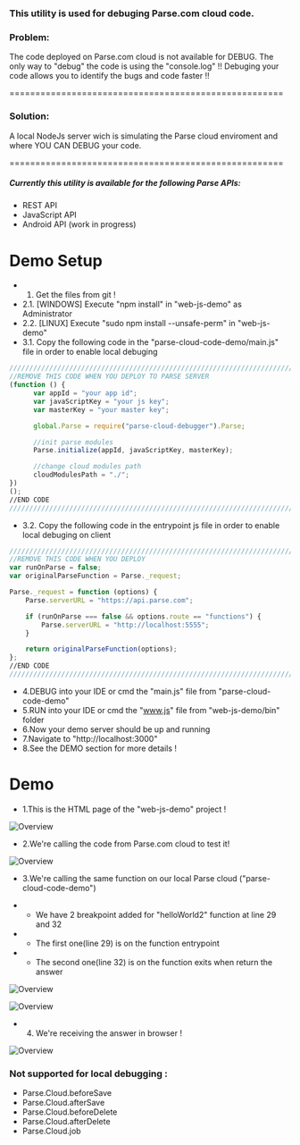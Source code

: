 ### This utility is used for debuging Parse.com cloud code.



### Problem:
The code deployed on Parse.com cloud is not available for DEBUG. The only way to "debug" the code is using the "console.log" !! Debuging your code allows you to identify the bugs and code faster !!

=====================================================

### Solution:
A local NodeJs server wich is simulating the Parse cloud enviroment and where YOU CAN DEBUG your code.

=====================================================

##### Currently this utility is available for the following Parse APIs:
* REST API
* JavaScript API
* Android API (work in progress)

Demo Setup
=====================================================
* 1. Get the files from git !
* 2.1. [WINDOWS] Execute "npm install" in "web-js-demo" as Administrator
* 2.2. [LINUX] Execute "sudo npm install --unsafe-perm" in "web-js-demo"
* 3.1. Copy the following code in the "parse-cloud-code-demo/main.js" file in order to enable local debuging
```javascript
///////////////////////////////////////////////////////////////////////////
//REMOVE THIS CODE WHEN YOU DEPLOY TO PARSE SERVER
(function () {
      var appId = "your app id";
      var javaScriptKey = "your js key";
      var masterKey = "your master key";

      global.Parse = require("parse-cloud-debugger").Parse;

      //init parse modules
      Parse.initialize(appId, javaScriptKey, masterKey);

      //change cloud modules path
      cloudModulesPath = "./";
})
();
//END CODE
///////////////////////////////////////////////////////////////////////////
  ```

* 3.2. Copy the following code in the entrypoint js file in order to enable local debuging on client 
```javascript
///////////////////////////////////////////////////////////////////////////
//REMOVE THIS CODE WHEN YOU DEPLOY 
var runOnParse = false;
var originalParseFunction = Parse._request;

Parse._request = function (options) {
    Parse.serverURL = "https://api.parse.com";

    if (runOnParse === false && options.route == "functions") {
        Parse.serverURL = "http://localhost:5555";
    }

    return originalParseFunction(options);
};
//END CODE
///////////////////////////////////////////////////////////////////////////
  ```

* 4.DEBUG into your IDE or cmd the "main.js" file from "parse-cloud-code-demo"
* 5.RUN into your IDE or cmd the "www.js" file from "web-js-demo/bin" folder
* 6.Now your demo server should be up and running
* 7.Navigate to "http://localhost:3000"
* 8.See the DEMO section for more details !

Demo
=====================================================
* 1.This is the HTML page of the "web-js-demo" project !

![Overview](https://github.com/mariusciocan/parse-cloud-debugger/blob/master/web-js-demo/public/images/demo-first-screen.png?raw=true "Demo")

* 2.We're calling the code from Parse.com cloud to test it! 

![Overview](https://github.com/mariusciocan/parse-cloud-debugger/blob/master/web-js-demo/public/images/demo-loading-parse.png?raw=true "Parse calls")

* 3.We're calling the same function on our local Parse cloud ("parse-cloud-code-demo")

* * We have 2 breakpoint added for "helloWorld2" function at line 29 and 32

* * The first one(line 29) is on the function entrypoint

* * The second one(line 32) is on the function exits when return the answer


![Overview](https://github.com/mariusciocan/parse-cloud-debugger/blob/master/web-js-demo/public/images/demo-loading-local.png?raw=true "Local Parse call")


![Overview](https://github.com/mariusciocan/parse-cloud-debugger/blob/master/web-js-demo/public/images/demo-loading-local-response.png?raw=true "Local Parse response")


* 4. We're receiving the answer in browser ! 


![Overview](https://github.com/mariusciocan/parse-cloud-debugger/blob/master/web-js-demo/public/images/demo-loading-local-demo.png?raw=true "Done")


### Not supported for local debugging :
* Parse.Cloud.beforeSave
* Parse.Cloud.afterSave
* Parse.Cloud.beforeDelete
* Parse.Cloud.afterDelete
* Parse.Cloud.job
